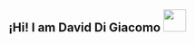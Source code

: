 ## ¡Hi! I am David Di Giacomo <img src="https://raw.githubusercontent.com/iampavangandhi/iampavangandhi/master/gifs/Hi.gif" width="40" />

<!--
**DavidDiGiacomo/DavidDiGiacomo** is a ✨ _special_ ✨ repository because its `README.md` (this file) appears on your GitHub profile.

Here are some ideas to get you started:

- 🔭 I’m currently working on ...
- 🌱 I’m currently learning ...
- 👯 I’m looking to collaborate on ...
- 🤔 I’m looking for help with ...
- 💬 Ask me about ...
- 📫 How to reach me: ...
- 😄 Pronouns: ...
- ⚡ Fun fact: ...
-->
